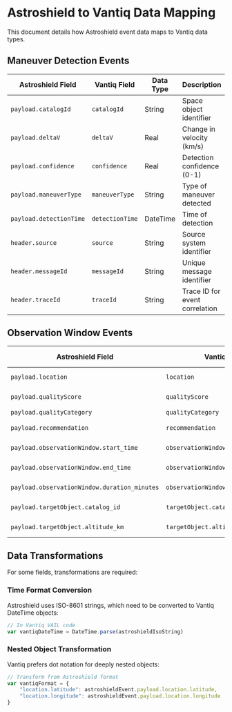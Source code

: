 # Astroshield to Vantiq Data Mapping

This document details how Astroshield event data maps to Vantiq data types.

## Maneuver Detection Events

| Astroshield Field | Vantiq Field | Data Type | Description |
|-------------------|--------------|-----------|-------------|
| `payload.catalogId` | `catalogId` | String | Space object identifier |
| `payload.deltaV` | `deltaV` | Real | Change in velocity (km/s) |
| `payload.confidence` | `confidence` | Real | Detection confidence (0-1) |
| `payload.maneuverType` | `maneuverType` | String | Type of maneuver detected |
| `payload.detectionTime` | `detectionTime` | DateTime | Time of detection |
| `header.source` | `source` | String | Source system identifier |
| `header.messageId` | `messageId` | String | Unique message identifier |
| `header.traceId` | `traceId` | String | Trace ID for event correlation |

## Observation Window Events

| Astroshield Field | Vantiq Field | Data Type | Description |
|-------------------|--------------|-----------|-------------|
| `payload.location` | `location` | Object | Observation location |
| `payload.qualityScore` | `qualityScore` | Real | Quality score (0-1) |
| `payload.qualityCategory` | `qualityCategory` | String | Quality category |
| `payload.recommendation` | `recommendation` | String | GO/NO-GO recommendation |
| `payload.observationWindow.start_time` | `observationWindow.startTime` | DateTime | Window start time |
| `payload.observationWindow.end_time` | `observationWindow.endTime` | DateTime | Window end time |
| `payload.observationWindow.duration_minutes` | `observationWindow.durationMinutes` | Integer | Duration in minutes |
| `payload.targetObject.catalog_id` | `targetObject.catalogId` | String | Target object identifier |
| `payload.targetObject.altitude_km` | `targetObject.altitudeKm` | Real | Object altitude in km |

## Data Transformations

For some fields, transformations are required:

### Time Format Conversion
Astroshield uses ISO-8601 strings, which need to be converted to Vantiq DateTime objects:

```javascript
// In Vantiq VAIL code
var vantiqDateTime = DateTime.parse(astroshieldIsoString)
```

### Nested Object Transformation
Vantiq prefers dot notation for deeply nested objects:

```javascript
// Transform from Astroshield format
var vantiqFormat = {
    "location.latitude": astroshieldEvent.payload.location.latitude,
    "location.longitude": astroshieldEvent.payload.location.longitude
}
``` 